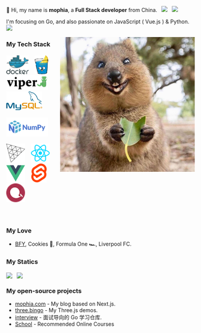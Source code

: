 👋 Hi, my name is **mophia**, a **Full Stack developer** from China. &nbsp;&nbsp;[![](https://img.shields.io/badge/-Douban-brightgreen)](https://www.douban.com/people/moph/) &nbsp;&nbsp;[![](https://img.shields.io/badge/-Bilibili-pink)](https://space.bilibili.com/688435320/)

I'm focusing on Go, and also passionate on JavaScript ( Vue.js ) & Python. <img src="https://wakatime.com/badge/user/86cbdefc-fb69-4fd8-a1de-11289c6386aa.svg"/>

<img align="right" alt="Quokka" src="img/quokka.jpg" width="360" />

### My Tech Stack

<h5>
  <a href="https://docker.com/" target="_blank"><img src="img/docker.svg" alt="Docker" height="50"></a> &nbsp;&nbsp;&nbsp;
  <a href="https://gin-gonic.com/" target="_blank"><img src="img/gin.png" alt="Gin" height="50"></a> &nbsp;&nbsp;&nbsp;
  <a href="https://github.com/spf13/viper" target="_blank"><img src="img/viper.png" alt="viper" height="40"/></a>  &nbsp;&nbsp;&nbsp;
  <a href="https://mysql.com" target="_blank"><img src="img/mysql.svg" alt="MySQL" height="50"></a> &nbsp;&nbsp;&nbsp;
  <br /> <br />
  <a href="https://numpy.org" target="_blank"><img src="img/numpy.svg" alt="Python" height="50"></a> &nbsp;&nbsp;&nbsp;
  <br /> <br />
  <a href="https://threejs.org" target="_blank"><img src="img/threejs.png" alt="threejs" height="50"/></a> &nbsp;&nbsp;&nbsp;
  <a href="https://reactjs.org" target="_blank"><img src="img/reactjs.svg" alt="reactjs" height="50"/></a>  &nbsp;&nbsp;&nbsp;
  <a href="https://vuejs.org" target="_blank"><img src="img/vuejs.svg" alt="vuejs" height="50"/></a> &nbsp;&nbsp;&nbsp;
  <a href="https://svelte.dev" target="_blank"><img src="img/svelte.svg" alt="sveltejs" height="50"/></a> &nbsp;&nbsp;&nbsp;
  <a href="https://echarts.apache.org" target="_blank"><img src="img/echarts.png" alt="echarts" height="50"/></a>  &nbsp;&nbsp;&nbsp;
</h5>
<br />

### My Love

- [BFY](https://bfy.jun.one), Cookies 🍪, Formula One 🏎️, Liverpool FC.


### My Statics
<p align="left">
  <img align="center" src="https://github-readme-stats.vercel.app/api?username=mophia&count_private=true&show_icons=true&include_all_commits=true&hide_border=true&hide_title=true" width="50%"/>&nbsp;&nbsp;
  <img align="center" src="https://github-readme-stats.vercel.app/api/top-langs/?username=mophia&langs_count=10&hide_title=true&hide_border=true&layout=compact&hide=GLSL,Roff" width="42%" />
  <!-- <img align="center" src="https://github-readme-stats.vercel.app/api/wakatime?username=bingo&layout=compact&hide_title=true&hide_border=true&langs_count=7&hide=Markdown,JSON,YAML,Gitignore%20file,XML,Toml,Git%20Config" width="55%" /> -->
</p>

### My open-source projects

- [mophia.com](https://mophia.com) - My blog based on Next.js.
- [three.bingo](https://three.bingo) - My Three.js demos.
- [interview](https://github.com/xext/interview) - 面试导向的 Go 学习仓库.
- [School](https://github.com/Gophist/School) - Recommended Online Courses

